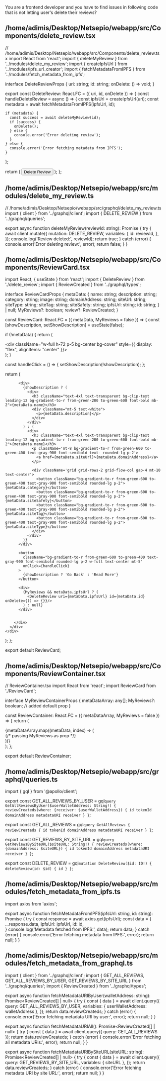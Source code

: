 You are a frontend developer and you have to find issues in following code that is not letting user's delete their reviews?

## /home/adimis/Desktop/Netsepio/webapp/src/Components/delete_review.tsx
// /home/adimis/Desktop/Netsepio/webapp/src/Components/delete_review.tsx
import React from 'react';
import { deleteMyReview } from '../modules/delete_my_review';
import { createIpfsUrl } from '../modules/ipfs_url_creator';
import { fetchMetadataFromIPFS } from '../modules/fetch_metadata_from_ipfs';

interface DeleteReviewProps {
  uri: string;
  id: string;
  onDelete: () => void;
}

export const DeleteReview: React.FC<DeleteReviewProps> = ({ uri, id, onDelete }) => {
  const handleDeleteReview = async () => {
    const ipfsUrl = createIpfsUrl(uri);
    const metadata = await fetchMetadataFromIPFS(ipfsUrl, id);
    
    if (metadata) {
      const success = await deleteMyReview(id);
      if (success) {
        onDelete();
      } else {
        console.error('Error deleting review');
      }
    } else {
      console.error('Error fetching metadata from IPFS');
    }
  };

  return (
    <button onClick={handleDeleteReview} className='bg-gradient-to-r from-red-700 to-red-500 text-black font-semibold rounded-lg p-2 w-full text-center mt-5'>
      Delete Review
    </button>
  );
};

## /home/adimis/Desktop/Netsepio/webapp/src/modules/delete_my_review.ts
// /home/adimis/Desktop/Netsepio/webapp/src/graphql/delete_my_review.ts
import { client } from '../graphql/client';
import { DELETE_REVIEW } from '../graphql/queries';

export async function deleteMyReview(reviewId: string): Promise<boolean> {
  try {
    await client.mutate({
      mutation: DELETE_REVIEW,
      variables: {
        id: reviewId,
      },
    });
    console.log('Review deleted:', reviewId);
    return true;
  } catch (error) {
    console.error('Error deleting review:', error);
    return false;
  }
}

## /home/adimis/Desktop/Netsepio/webapp/src/Components/ReviewCard.tsx
import React, { useState } from 'react';
import { DeleteReview } from './delete_review';
import { ReviewCreated } from '../graphql/types';

interface ReviewCardProps {
  metaData: {
    name: string;
    description: string;
    category: string;
    image: string;
    domainAddress: string;
    siteUrl: string;
    siteType: string;
    siteTag: string;
    siteSafety: string;
    ipfsUrl: string;
    id: string;
  } | null;
  MyReviews?: boolean;
  review?: ReviewCreated;
}

const ReviewCard: React.FC<ReviewCardProps> = ({ metaData, MyReviews = false }) => {
  const [showDescription, setShowDescription] = useState(false);

  if (!metaData) {
    return (
      <div className="flex flex-col items-center justify-center w-full max-w-sm mx-auto">
        <div className="w-full h-72 p-5 bg-center bg-cover" style={{ display: "flex", alignItems: "center" }}>
          <div className="animate-spin rounded-full h-32 w-32 mx-auto border-t-2 border-b-2 border-green-200"></div>
        </div>
      </div>
    );
  }

  const handleClick = () => {
    setShowDescription(!showDescription);
  };

  return (
    <div className="flex flex-col items-center justify-center w-full max-w-sm mx-auto">
      <div className="w-full h-full p-5 bg-gradient-to-r from-black via-gray-900 to-black shadow-xl shadow-green-400/30 bg-center bg-cover rounded-lg shadow-md">
        <div className="flex flex-col h-full justify-between">

          <div>
            {showDescription ? (
              <div>
                <h3 className="text-4xl text-transparent bg-clip-text leading-12 bg-gradient-to-r from-green-200 to-green-600 font-bold mb-2">{metaData.name}</h3>
                <div className="mt-5 text-white">
                  <p>{metaData.description}</p>
                </div>
              </div>
            ) : (
              <div>
                <h3 className="text-4xl text-transparent bg-clip-text leading-12 bg-gradient-to-r from-green-200 to-green-600 font-bold mb-2">{metaData.name}</h3>
                <p className='mt-8 bg-gradient-to-r from-green-600 to-green-400 text-gray-900 font-semibold text- rounded-lg p-2'>
                  <a href={metaData.siteUrl}>{metaData.domainAddress}</a>
                </p>

                <div className='grid grid-rows-2 grid-flow-col gap-4 mt-10 text-center'>
                  <button className="bg-gradient-to-r from-green-600 to-green-400 text-gray-900 font-semibold rounded-lg p-2">{metaData.category}</button>
                  <button className="bg-gradient-to-r from-green-600 to-green-400 text-gray-900 font-semibold rounded-lg p-2">{metaData.siteSafety}</button>
                  <button className="bg-gradient-to-r from-green-600 to-green-400 text-gray-900 font-semibold rounded-lg p-2">{metaData.siteTag}</button>
                  <button className="bg-gradient-to-r from-green-600 to-green-400 text-gray-900 font-semibold rounded-lg p-2">{metaData.siteType}</button>
                </div>
              </div>
            )}
          </div>

          <button
            className="bg-gradient-to-r from-green-600 to-green-400 text-gray-900 font-semibold rounded-lg p-2 w-full text-center mt-5"
            onClick={handleClick}
          >
            {showDescription ? 'Go Back' : 'Read More'}
          </button>

          <div>
            {MyReviews && metaData.ipfsUrl ? (
              <DeleteReview uri={metaData.ipfsUrl} id={metaData.id} onDelete={() => {}}/>
            ) : null}
          </div>           


        </div>
      </div>
    </div>
  );
};

export default ReviewCard;

## /home/adimis/Desktop/Netsepio/webapp/src/Components/ReviewContainer.tsx
// ReviewContainer.tsx
import React from 'react';
import ReviewCard from './ReviewCard';

interface MyReviewContainerProps {
  metaDataArray: any[];
  MyReviews?: boolean; // added default prop
}

const ReviewContainer: React.FC<MyReviewContainerProps> = ({ metaDataArray, MyReviews = false }) => {
  return (
    <div className="container mx-auto px-4 py-8">
      <div className="grid grid-cols-1 gap-4 md:grid-cols-2 lg:grid-cols-3 xl:grid-cols-4">
        {metaDataArray.map((metaData, index) => (
          <div key={index} className="py-2 flex">
            <ReviewCard metaData={metaData} MyReviews={MyReviews} /> {/* passing MyReviews as prop */}
          </div>
        ))}
      </div>
    </div>
  );
};

export default ReviewContainer;

## /home/adimis/Desktop/Netsepio/webapp/src/graphql/queries.ts
import { gql } from '@apollo/client';

export const GET_ALL_REVIEWS_BY_USER = gql`
  query GetAllReviewsByUser($userWalletAddress: String!) {
    reviewCreateds(where: {receiver: $userWalletAddress}) {
      id
      tokenId
      domainAddress
      metadataURI
      receiver
    }
  }
`;

export const GET_ALL_REVIEWS = gql`
  query GetAllReviews {
    reviewCreateds {
      id
      tokenId
      domainAddress
      metadataURI
      receiver
    }
  }
`;

export const GET_REVIEWS_BY_SITE_URL = gql`
  query GetReviewsBySiteURL($siteURL: String!) {
    reviewCreateds(where: {domainAddress: $siteURL}) {
      id
      tokenId
      domainAddress
      metadataURI
      receiver
    }
  }
`;

export const DELETE_REVIEW = gql`
  mutation DeleteReview($id: ID!) {
    deleteReview(id: $id) {
      id
    }
  }
`;

## /home/adimis/Desktop/Netsepio/webapp/src/modules/fetch_metadata_from_ipfs.ts
import axios from 'axios';

export async function fetchMetadataFromIPFS(ipfsUrl: string, id: string): Promise<any> {
  try {
    const response = await axios.get(ipfsUrl);
    const data = {
      ...response.data, 
      ipfsUrl: ipfsUrl,
      id: id,      
    }
    console.log('Metadata fetched from IPFS:', data);
    return data;
  } catch (error) {
    console.error('Error fetching metadata from IPFS:', error);
    return null;
  }
}

## /home/adimis/Desktop/Netsepio/webapp/src/modules/fetch_metadata_from_graphql.ts
import { client } from '../graphql/client';
import { GET_ALL_REVIEWS, GET_ALL_REVIEWS_BY_USER, GET_REVIEWS_BY_SITE_URL } from '../graphql/queries';
import { ReviewCreated } from '../graphql/types';

export async function fetchMetadataURIByUser(walletAddress: string): Promise<ReviewCreated[] | null> {
  try {
    const { data } = await client.query({
      query: GET_ALL_REVIEWS_BY_USER,
      variables: { userWalletAddress: walletAddress },
    });
    return data.reviewCreateds;
  } catch (error) {
    console.error('Error fetching metadata URI by user:', error);
    return null;
  }
}

export async function fetchMetadataURIAll(): Promise<ReviewCreated[] | null> {
  try {
    const { data } = await client.query({ query: GET_ALL_REVIEWS });
    return data.reviewCreateds;
  } catch (error) {
    console.error('Error fetching all metadata URIs:', error);
    return null;
  }
}

export async function fetchMetadataURIBySiteURL(siteURL: string): Promise<ReviewCreated[] | null> {
  try {
    const { data } = await client.query({
      query: GET_REVIEWS_BY_SITE_URL,
      variables: { siteURL },
    });
    return data.reviewCreateds;
  } catch (error) {
    console.error('Error fetching metadata URI by site URL:', error);
    return null;
  }
}
